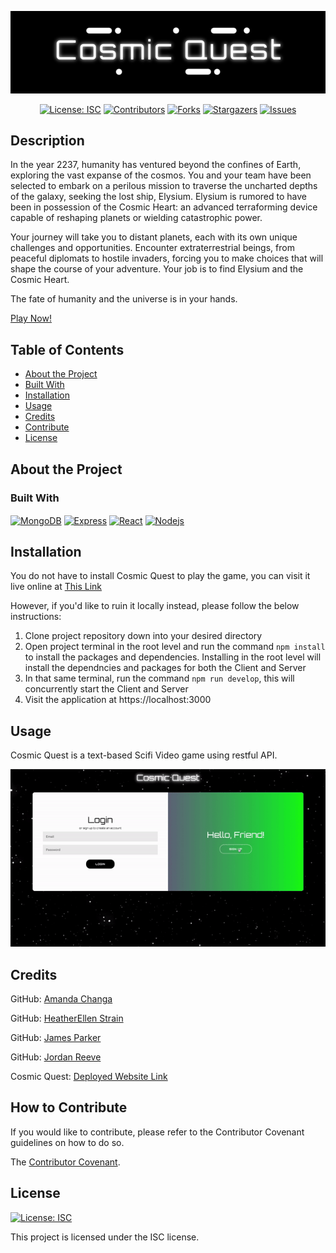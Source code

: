 <div align="center">

![Cosmic Quest](./client/src/assets/images/fullLogo.png)


[![License: ISC](https://img.shields.io/badge/License-ISC-blue.svg)](https://opensource.org/licenses/ISC)
[![Contributors](https://img.shields.io/github/contributors/jreeve65/Cosmic-Quest.svg?style=plastic&logo=appveyor)](https://github.com/jreeve65/Cosmic-Quest/graphs/contributors)
[![Forks](https://img.shields.io/github/forks/jreeve65/Cosmic-Quest.svg?style=plastic&logo=appveyor)](https://github.com/jreeve65/Cosmic-Quest/network/members)
[![Stargazers](https://img.shields.io/github/stars/jreeve65/Cosmic-Quest.svg?style=plastic&logo=appveyor)](https://github.com/jreeve65/Cosmic-Quest/stargazers)
[![Issues](https://img.shields.io/github/issues/jreeve65/Cosmic-Quest.svg?style=plastic&logo=appveyor)](https://github.com/jreeve65/Cosmic-Quest/issues)

</div>

## Description

In the year 2237, humanity has ventured beyond the confines of Earth, exploring the vast expanse of the cosmos. You and your team have been selected to embark on a perilous mission to traverse the uncharted depths of the galaxy, seeking the lost ship, Elysium. Elysium is rumored to have been in possession of the Cosmic Heart: an advanced terraforming device capable of reshaping planets or wielding catastrophic power.

Your journey will take you to distant planets, each with its own unique challenges and opportunities. Encounter extraterrestrial beings, from peaceful diplomats to hostile invaders, forcing you to make choices that will shape the course of your adventure. Your job is to find Elysium and the Cosmic Heart.

The fate of humanity and the universe is in your hands.

[Play Now!](placeholder-deployed-url)

## Table of Contents
- [About the Project](#about-the-project)
- [Built With](#built-with)
- [Installation](#installation)
- [Usage](#usage)
- [Credits](#credits)
- [Contribute](#how-to-contribute)
- [License](#license)

## About the Project

### Built With

[<img height="50" width="50" align="center" alt="MongoDB" src="https://cdn.jsdelivr.net/gh/devicons/devicon@latest/icons/mongodb/mongodb-plain-wordmark.svg">](https://www.mongodb.com/docs/compass/current/) 
[<img height="50" width="50" align="center" alt="Express" src="https://cdn.jsdelivr.net/gh/devicons/devicon@latest/icons/express/express-original.svg">](https://expressjs.com/en/starter/installing.html)
[<img height="50" width="50" align="center" alt="React" src="https://cdn.jsdelivr.net/gh/devicons/devicon@latest/icons/react/react-original-wordmark.svg">](https://react.dev/)
[<img height="50" width="50" align="center" alt="Nodejs" src="https://cdn.jsdelivr.net/gh/devicons/devicon@latest/icons/nodejs/nodejs-plain-wordmark.svg">](https://nodejs.org/en)

## Installation
You do not have to install Cosmic Quest to play the game, you can visit it live online at [This Link](placeholder-deployed-url)

However, if you'd like to ruin it locally instead, please follow the below instructions: 

1. Clone project repository down into your desired directory
2. Open project terminal in the root level and run the command `npm install` to install the packages and dependencies. Installing in the root level will install the dependncies and packages for both the Client and Server
3. In that same terminal, run the command `npm run develop`, this will concurrently start the Client and Server
4. Visit the application at https://localhost:3000

## Usage

Cosmic Quest is a text-based Scifi Video game using restful API.

![](./client/src/assets/images/CosmicQuest-ezgif.com-video-to-gif-converter.gif)

## Credits

GitHub: [Amanda Changa](https://github.com/mandi7469)

GitHub: [HeatherEllen Strain](https://github.com/hestrain)

GitHub: [James Parker](https://github.com/JamesWilliamParker)

GitHub: [Jordan Reeve](https://github.com/jreeve65)

Cosmic Quest: [Deployed Website Link](placeholder-deployed-url)



## How to Contribute

If you would like to contribute, please refer to the Contributor Covenant guidelines on how to do so.

The [Contributor Covenant](https://www.contributor-covenant.org/).

## License

[![License: ISC](https://img.shields.io/badge/License-ISC-blue.svg)](https://opensource.org/licenses/ISC)

This project is licensed under the ISC license.
